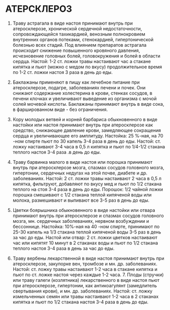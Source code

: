 # АТЕРСКЛЕРОЗ

1. Траву астрагала в виде настоя принимают внутрь при атеросклерозе,
хронической сердечной недостаточности, сопровождающейся тахикардией,
венозным полнокровием внутренних органов потеками, стенокардией,
гипертонической болезнью всех стадий. Под влиянием препаратов астрагала
происходит снижение повышенного кровяного давления, исчезновение
головных болей, головокружения и болей в области сердца. Настой: 1-2 ст.
ложки травы настаивают час а стакане кипятка и пьют (можно с медом по
вкусу) продолжительное время по 1-2 ст. ложки настоя 3 раза в день до
еды.  
  
2. Баклажаны применяют в пищу как лечебное питание при атеросклерозе,
подагре, заболеваниях печени и почек. Они снижают содержание холестерина
в крови, стенках сосудов, в печени клочках и увеличивают выведение из
организма с мочой солей мочевой кислоты. Баклажаны принимают внутрь в
виде сока, в фаршированном виде - без ограничения.  
  
3. Кору молодых ветвей и корней барбариса обыкновенного в виде настойки
или настоя принимают внутрь при атеросклерозе как средство, снижающее
давление крови, замедляющее сокращения сердца и увеличивающее его
амплитуду. Настойка: 25 %-ная, на 70 -ном спирте пьют по 30 капель 3-4
раза в день до еды. Настой: ст. ложку настаивают 3-4 часа в 0,5 л
кипятка и пьют по 1/4-1/2 стакана теплого настоя 3-4 раза .в день до
еды.  
  
4. Траву барвинка малого в виде настоя или порошка принимают внутрь при
атеросклерозе мозга, спазмах сосудов головного мозга, гипертонии,
сердечных недугах на этой почве, диабете и др. заболеваниях. Настой: 2
ст. ложки травы настаивают 2 часа в 0,5 л кипятка, фильтруют, добавляют
по вкусу мед и пьют по 1/2 стакана теплого на стоя 3-4 раза в день до
еды. Порошок: 1/2 чайной ложки порошка смешивают с 1/2 стакана теплой
кипяченой воды или молока, размешивают и выпивают все 3-5 раз в день до
еды.  
  
5. Цветки боярышника обыкновенного в виде настойки или отвара принимают
внутрь при атеросклерозе и спазмах сосудов головного мозга, мн.
сердечных заболеваниях, нервном возбуждении и бессоннице. Настойка:
10%-ная на 40 -ном спирте, принимают по 25-30 капель на 1/3 стакана
теплой кипяченой воды 3-5 раз в день за час до еды. Настой или отвар: 2
ст. ложки цветков настаивают час или кипятят 10 минут в 2 стаканах воды
и пьют по 1/2 стакана теплого настоя 3-4 раза в день за час до еды.  
  
6. Траву вербены лекарственной в виде настоя принимают внутрь при
атеросклерозе, закупорке вен, тромбозе и мн. др. заболеваниях. Настой:
ст. ложку травы настаивают 1-2 часа в стакане кипятка и пьют по ст.
ложке настоя через каждые 1-2 часа. 7. Плоды (стручки) или траву галеги
(козлятника) лекарственного в виде настоя пьют при атеросклерозе,
гипертонии, как антикоагулянт (замедлитель свертывания крови), и мн. др.
заболеваниях. Настой: ст. ложку измельченных семян или травы настаивают
1-2 часа в 2 стаканах кипятка и пьют по 1/2 стакана настоя 3-4 раза в
день до еды.
